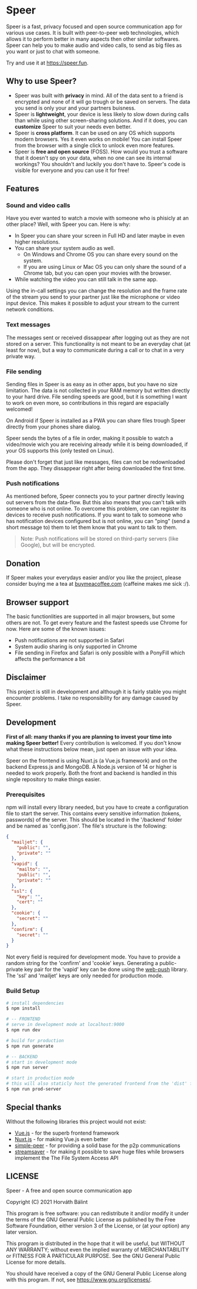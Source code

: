 # Speer

  Speer is a fast, privacy focused and open source communication app for various use cases. It is built with peer-to-peer web technologies, which allows it to perform better in many aspects then other similar softwares. Speer can help you to make audio and video calls, to send as big files as you want or just to chat with someone.

  Try and use it at <a href="https://speer.fun">https://speer.fun</a>.


## Why to use Speer?

  - Speer was built with **privacy** in mind. All of the data sent to a friend is encrypted and none of it will go trough or be saved on servers. The data you send is only your and your partners buisness. 
  - Speer is **lightweight**, your device is less likely to slow down during calls than while using other screen-sharing solutions. And if it does, you can **customize** Speer to suit your needs even better.
  - Speer is **cross platform**. It can be used on any OS which supports modern browsers. Yes it even works on mobile! You can install Speer from the browser with a single click to unlock even more features.
  - Speer is **free and open source** (FOSS). How would you trust a software that it doesn't spy on your data, when no one can see its internal workings? You shouldn't and luckily you don't have to. Speer's code is visible for everyone and you can use it for free!


## Features

### Sound and video calls

  Have you ever wanted to watch a movie with someone who is phisicly at an other place? Well, with Speer you can. Here is why:

  - In Speer you can share your screen in Full HD and later maybe in even higher resolutions. 
  - You can share your system audio as well.
    - On Windows and Chrome OS you can share every sound on the system.
    - If you are using Linux or Mac OS you can only share the sound of a Chrome tab, but you can open your movies with the browser.
  - While watching the video you can still talk in the same app.
  
  Using the in-call settings you can change the resolution and the frame rate of the stream you send to your partner just like the microphone or video input device. This makes it possible to adjust your stream to the current network conditions. 

### Text messages

  The messages sent or received dissappear after logging out as they are not stored on a server. This functionality is not meant to be an everyday chat (at least for now), but a way to communicate during a call or to chat in a very private way.

### File sending

  Sending files in Speer is as easy as in other apps, but you have no size limitation. The data is not collected in your RAM memory but written directly to your hard drive. File sending speeds are good, but it is something I want to work on even more, so contributions in this regard are espacially welcomed!

  On Android if Speer is installed as a PWA you can share files trough Speer directly from your phones share dialog.
  
  Speer sends the bytes of a file in order, making it possible to watch a video/movie wich you are receiving already while it is being downloaded, if your OS supports this (only tested on Linux).

  Please don't forget that just like messages, files can not be redownloaded from the app. They dissappear right after being downloaded the first time.

### Push notifications

  As mentioned before, Speer connects you to your partner directly leaving out servers from the data-flow. But this also means that you can't talk with someone who is not online. To overcome this problem, one can register its devices to receive push notifications. If you want to talk to someone who has notification devices configured but is not online, you can "ping" (send a short message to) them to let them know that you want to talk to them.
  
  > Note: Push notifications will be stored on third-party servers (like Google), but will be encrypted.


## Donation

  If Speer makes your everydays easier and/or you like the project, please consider buying me a tea at [buymeacoffee.com](https://buymeacoffee.com/speer) (caffeine makes me sick :/).


## Browser support

  The basic functionlities are supported in all major browsers, but some others are not. To get every feature and the fastest speeds use Chrome for now. Here are some of the known issues:
  - Push notifications are not supported in Safari
  - System audio sharing is only supported in Chrome
  - File sending in Firefox and Safari is only possible with a PonyFill which affects the performance a bit


## Disclaimer

  This project is still in development and although it is fairly stable you might encounter problems. I take no responsibility for any damage caused by Speer.


## Development

  **First of all: many thanks if you are planning to invest your time into making Speer better!** Every contribution is welcomed. If you don't know what these instructions below mean, just open an issue with your idea.

  Speer on the frontend is using Nuxt.js (a Vue.js framework) and on the backend Express.js and MongoDB. A Node.js version of 14 or higher is needed to work properly. Both the front and backend is handled in this single repository to make things easier.

### Prerequisites

  npm will install every library needed, but you have to create a configuration file to start the server. This contains every sensitive information (tokens, passwords) of the server. This should be located in the '/backend' folder and be named as 'config.json'. The file's structure is the following:

  ```json
  {
    "mailjet": {
      "public": "",
      "private": ""
    },
    "vapid": {
      "mailto": "",
      "public": "",
      "private": ""
    },
    "ssl": {
      "key": "",
      "cert": ""
    },
    "cookie": {
      "secret": ""
    },
    "confirm": {
      "secret": ""
    }
  }
  ```

  Not every field is required for development mode. You have to provide a random string for the 'confirm' and 'cookie' keys. Generating a public-private key pair for the 'vapid' key can be done using the [web-push](https://www.npmjs.com/package/web-push) library. The 'ssl' and 'mailjet' keys are only needed for production mode.

### Build Setup

  ```bash
  # install dependencies
  $ npm install

  # -- FRONTEND
  # serve in development mode at localhost:9000
  $ npm run dev

  # build for production
  $ npm run generate

  # -- BACKEND
  # start in development mode
  $ npm run server

  # start in production mode
  # this will also staticly host the generated frontend from the 'dist' folder
  $ npm run prod-server

  ```

## Special thanks

  Without the following libraries this project would not exist:

  - [Vue.js](https://vuejs.org/) - for the superb frontend framework
  - [Nuxt.js](https://nuxtjs.org/) - for making Vue.js even better
  - [simple-peer](https://www.npmjs.com/package/simple-peer) - for providing a solid base for the p2p communications
  - [streamsaver](https://www.npmjs.com/package/streamsaver) - for making it possible to save huge files while browsers implement the The File System Access API

## LICENSE
  Speer - A free and open source communication app

  Copyright (C) 2021  Horváth Bálint

  This program is free software: you can redistribute it and/or modify
  it under the terms of the GNU General Public License as published by
  the Free Software Foundation, either version 3 of the License, or
  (at your option) any later version.

  This program is distributed in the hope that it will be useful,
  but WITHOUT ANY WARRANTY; without even the implied warranty of
  MERCHANTABILITY or FITNESS FOR A PARTICULAR PURPOSE.  See the
  GNU General Public License for more details.

  You should have received a copy of the GNU General Public License
  along with this program.  If not, see <https://www.gnu.org/licenses/>.